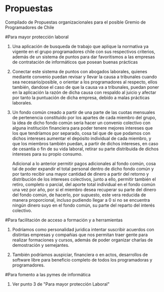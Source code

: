 # Propuestas
Compilado de Propuestas organizacionales para el posible Gremio de Programadores de Chile

#Para mayor protección laboral

1) Una aplicación de busqueda de trabajo que aplique la normativa ya vigente en el grupo programadores chile con sus respectivos criterios, además de un sistema de puntos para dar favoritismos a las empresas de contratación de informáticos que posean buenas prácticas

2) Conectar este sistema de puntos con abogados laborales, quienes mediante convenio puedan revisar y llevar la causa a tribunales cuando sea necesario/posible, o orientar a los programadores al respecto, ellos también, dandose el caso de que la causa va a tribunales, puedan poner en la aplicación la razón de dicha causa con respaldo al juicio y afectar por tanto la puntuación de dicha empresa, debido a malas prácticas laborales.

3) Un fondo común creado a partir de una parte de las cuotas mensuales de pertenencia constituido por los apartes de cada miembro del grupo, la idea de dicho fondo común sería hacer un convenio colectivo con alguna institución financiera para poder tenere mejores intereses que los que tendríamos por separado, cosa tal que de que podamos con dichos intereses aumentar el depósito individual de cada miembro, y que los miembros también puedan, a partir de dichos intereses, en caso de cesantía o fin de su vida laboral, retirar su parte distribuida de dichos intereses para su propio consumo.

    Adicional a lo anterior permitir pagos adicionales al fondo común, cosa tal de poder expandir el total personal dentro de dicho fondo común y por tanto recibir una mayor cantidad de dinero a partir del retorno y distribución de los intereses colectivos, junto a ello, permitir también el retiro, completo o parcial, del aporte total individual en el fondo común una vez por año, por si el miembro desea recuperar su parte del dinero del fondo común, de hacerlo, por supuesto, este vera reducida de manera proporcional, incluso pudiendo llegar a 0 si no se encuentra ningún dinero suyo en el fondo común, su parte del reparto del interés colectivo.

#Para facilitación de acceso a formación y a herramientas

1) Podríamos como personalidad juridica intentar suscribir acuerdos con distintas empresas y compañias que nos permitan traer gente para realizar formaciones y cursos, además de poder organizar charlas de demostración y semejantes.

2) También podríamos auspiciar, financiera o en actos, desarrollos de software libre para beneficio completo de todos los programadoras y programadores.

#Para fomento a las pymes de informática

1) Ver punto 3 de "Para mayor protección Laboral"
